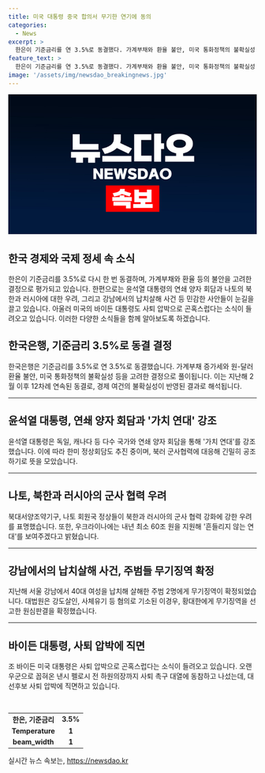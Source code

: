 ```yaml
---
title: 미국 대통령 중국 합의서 무기한 연기에 동의
categories:
  - News
excerpt: >
  한은이 기준금리를 연 3.5%로 동결했다. 가계부채와 환율 불안, 미국 통화정책의 불확실성 등을 고려한 결정으로 풀이된다. 윤석열 대통령은 나토 정상회의에서 기시다 후미오 총리와 만나 북러 군사협력에 대응해 공조하기로 했다. 북대서양조약기구는 북한과 러시아의 군사 협력을 우려하며 우크라이나에 지원을 약속했다. 강남 납치살해 주범 2명에게 무기징역이 확정됐고, 바이든 대통령은 사퇴 압박을 받고 있다.
feature_text: >
  한은이 기준금리를 연 3.5%로 동결했다. 가계부채와 환율 불안, 미국 통화정책의 불확실성 등을 고려한 결정으로 풀이된다. 윤석열 대통령은 나토 정상회의에서 기시다 후미오 총리와 만나 북러 군사협력에 대응해 공조하기로 했다. 북대서양조약기구는 북한과 러시아의 군사 협력을 우려하며 우크라이나에 지원을 약속했다. 강남 납치살해 주범 2명에게 무기징역이 확정됐고, 바이든 대통령은 사퇴 압박을 받고 있다.
image: '/assets/img/newsdao_breakingnews.jpg'
---
```


<p><img src="/assets/img/newsdao_breakingnews.jpg" alt="firstkoreanews 속보" /></p>

<h2>한국 경제와 국제 정세 속 소식</h2>

<p data-ke-size="size16">한은이 기준금리를 3.5%로 다시 한 번 동결하며, 가계부채와 환율 등의 불안을 고려한 결정으로 평가되고 있습니다. 한편으로는 윤석열 대통령의 연쇄 양자 회담과 나토의 북한과 러시아에 대한 우려, 그리고 강남에서의 납치살해 사건 등 민감한 사안들이 눈길을 끌고 있습니다. 아울러 미국의 바이든 대통령도 사퇴 압박으로 곤혹스럽다는 소식이 들려오고 있습니다. 이러한 다양한 소식들을 함께 알아보도록 하겠습니다.</p>

<h2 data-ke-size="size26">한국은행, 기준금리 3.5%로 동결 결정</h2>

<p data-ke-size="size16">한국은행은 기준금리를 3.5%로 연 3.5%로 동결했습니다. 가계부채 증가세와 원-달러 환율 불안, 미국 통화정책의 불확실성 등을 고려한 결정으로 풀이됩니다. 이는 지난해 2월 이후 12차례 연속된 동결로, 경제 여건의 불확실성이 반영된 결과로 해석됩니다.</p>

<hr>

<h2 data-ke-size="size26">윤석열 대통령, 연쇄 양자 회담과 '가치 연대' 강조</h2>

<p data-ke-size="size16">윤석열 대통령은 독일, 캐나다 등 다수 국가와 연쇄 양자 회담을 통해 '가치 연대'를 강조했습니다. 이에 따라 한미 정상회담도 추진 중이며, 북러 군사협력에 대응해 긴밀히 공조하기로 뜻을 모았습니다.</p>

<hr>

<h2 data-ke-size="size26">나토, 북한과 러시아의 군사 협력 우려</h2>

<p data-ke-size="size16">북대서양조약기구, 나토 회원국 정상들이 북한과 러시아의 군사 협력 강화에 강한 우려를 표명했습니다. 또한, 우크라이나에는 내년 최소 60조 원을 지원해 '흔들리지 않는 연대'를 보여주겠다고 밝혔습니다.</p>

<hr>

<h2 data-ke-size="size26">강남에서의 납치살해 사건, 주범들 무기징역 확정</h2>

<p data-ke-size="size16">지난해 서울 강남에서 40대 여성을 납치해 살해한 주범 2명에게 무기징역이 확정되었습니다. 대법원은 강도살인, 사체유기 등 혐의로 기소된 이경우, 황대한에게 무기징역을 선고한 원심판결을 확정했습니다.</p>

<hr>

<h2 data-ke-size="size26">바이든 대통령, 사퇴 압박에 직면</h2>

<p data-ke-size="size16">조 바이든 미국 대통령은 사퇴 압박으로 곤혹스럽다는 소식이 들려오고 있습니다. 오랜 우군으로 꼽혀온 낸시 펠로시 전 하원의장까지 사퇴 촉구 대열에 동참하고 나섰는데, 대선후보 사퇴 압박에 직면하고 있습니다.</p>

<p data-ke-size="size16">&nbsp;</p>

<table>
<tbody>
<tr>
<td style="text-align: center; height: 17px;"><b>한은, 기준금리</b></td>
<td style="text-align: center; height: 17px;"><b>3.5%</b></td>
</tr>
<tr>
<td style="text-align: center; height: 17px;"><b>Temperature</b></td>
<td style="text-align: center; height: 17px;"><b>1</b></td>
</tr>
<tr>
<td style="text-align: center; height: 17px;"><b>beam_width</b></td>
<td style="text-align: center; height: 17px;"><b>1</b></td>
</tr>
</tbody>
</table>
실시간 뉴스 속보는, <a href="https://newsdao.kr" rel="dofollow">https://newsdao.kr</a>


